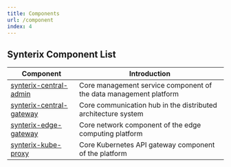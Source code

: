 ```yaml
---
title: Components
url: /component
index: 4
---
```


## Synterix Component List

| Component                                                                    | Introduction |
|-----------------------------------------------------------------------------|--------------|
| [synterix-central-admin](/en-us/component/synterix-central-admin)           | Core management service component of the data management platform |
| [synterix-central-gateway](/en-us/component/synterix-central-gateway)       | Core communication hub in the distributed architecture system |
| [synterix-edge-gateway](/en-us/component/synterix-edge-gateway)             | Core network component of the edge computing platform |
| [synterix-kube-proxy](/en-us/component/synterix-kube-proxy)                 | Core Kubernetes API gateway component of the platform |
